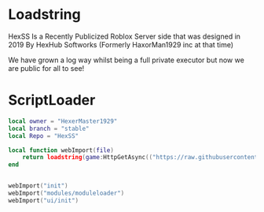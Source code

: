 # Loadstring 

HexSS Is a Recently Publicized Roblox Server side that was designed in 2019 By HexHub Softworks (Formerly HaxorMan1929 inc at that time)

We have grown a log way whilst being a full private executor but now we are public for all to see!

# ScriptLoader

```lua
local owner = "HexerMaster1929"
local branch = "stable"
local Repo = "HexSS"

local function webImport(file)
    return loadstring(game:HttpGetAsync(("https://raw.githubusercontent.com/%s/%s/%s/%s.lua"):format(owner, Repo, branch, file)), file .. '.lua')()
end


webImport("init")
webImport("modules/moduleloader")
webImport("ui/init")

```

